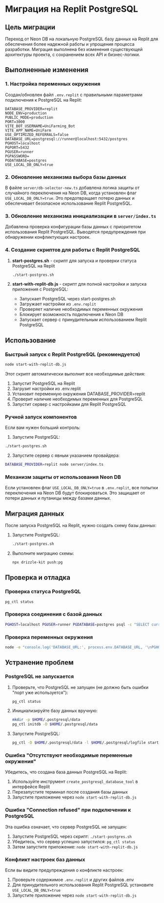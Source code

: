 # Миграция на Replit PostgreSQL

## Цель миграции

Переход от Neon DB на локальную PostgreSQL базу данных на Replit для обеспечения более надежной работы и упрощения процесса разработки. Миграция выполнена без изменения существующей архитектуры проекта, с сохранением всех API и бизнес-логики.

## Выполненные изменения

### 1. Настройка переменных окружения

Создан/обновлен файл `.env.replit` с правильными параметрами подключения к PostgreSQL на Replit:

```
DATABASE_PROVIDER=replit
NODE_ENV=production
PUBLIC_MODE=production
PORT=3000
VITE_BOT_USERNAME=UniFarming_Bot
VITE_APP_NAME=UniFarm
USE_OPTIMIZED_REFERRALS=false
DATABASE_URL=postgresql://runner@localhost:5432/postgres
PGHOST=localhost
PGPORT=5432
PGUSER=runner
PGPASSWORD=
PGDATABASE=postgres
USE_LOCAL_DB_ONLY=true
```

### 2. Обновление механизма выбора базы данных

В файле `server/db-selector-new.ts` добавлена логика защиты от случайного переключения на Neon DB, когда установлен флаг `USE_LOCAL_DB_ONLY=true`. Это предотвращает потерю данных и обеспечивает безопасное использование Replit PostgreSQL.

### 3. Обновление механизма инициализации в `server/index.ts`

Добавлена проверка конфигурации базы данных с приоритетом использования Replit PostgreSQL. Выводятся предупреждения при обнаружении конфликтующих настроек.

### 4. Создание скриптов для работы с Replit PostgreSQL

1. **start-postgres.sh** - скрипт для запуска и проверки статуса PostgreSQL на Replit
   ```bash
   ./start-postgres.sh
   ```

2. **start-with-replit-db.js** - скрипт для полной настройки и запуска приложения с PostgreSQL:
   - Запускает PostgreSQL через start-postgres.sh
   - Загружает настройки из `.env.replit`
   - Проверяет наличие необходимых переменных окружения
   - Блокирует возможность подключения к Neon DB
   - Запускает сервер с принудительным использованием Replit PostgreSQL

## Использование

### Быстрый запуск с Replit PostgreSQL (рекомендуется)

```bash
node start-with-replit-db.js
```

Этот скрипт автоматически выполнит все необходимые действия:
1. Запустит PostgreSQL на Replit
2. Загрузит настройки из .env.replit
3. Установит переменную окружения DATABASE_PROVIDER=replit
4. Проверит наличие необходимых переменных для PostgreSQL
5. Запустит сервер с настройками для Replit PostgreSQL

### Ручной запуск компонентов

Если вам нужен больший контроль:

1. Запустите PostgreSQL:
```bash
./start-postgres.sh
```

2. Запустите сервер с явным указанием провайдера:
```bash
DATABASE_PROVIDER=replit node server/index.ts
```

### Механизм защиты от использования Neon DB

Если установлен флаг `USE_LOCAL_DB_ONLY=true` в `.env.replit`, все попытки переключения на Neon DB будут блокироваться. Это защищает от потери данных и путаницы между базами данных.

## Миграция данных

После запуска PostgreSQL на Replit, нужно создать схему базы данных:

1. Запустите PostgreSQL:
   ```bash
   ./start-postgres.sh
   ```

2. Выполните миграцию схемы:
   ```bash
   npx drizzle-kit push:pg
   ```

## Проверка и отладка

### Проверка статуса PostgreSQL

```bash
pg_ctl status
```

### Проверка соединения с базой данных

```bash
PGHOST=localhost PGUSER=runner PGDATABASE=postgres psql -c "SELECT current_database(), version();"
```

### Проверка переменных окружения

```bash
node -e "console.log('DATABASE_URL:', process.env.DATABASE_URL, '\nPGHOST:', process.env.PGHOST)"
```

## Устранение проблем

### PostgreSQL не запускается 

1. Проверьте, что PostgreSQL не запущен (не должно быть ошибки "порт уже используется"):
   ```bash
   pg_ctl status
   ```

2. Инициализируйте базу данных вручную:
   ```bash
   mkdir -p $HOME/.postgresql/data
   pg_ctl initdb -D $HOME/.postgresql/data
   ```

3. Запустите PostgreSQL:
   ```bash
   pg_ctl -D $HOME/.postgresql/data -l $HOME/.postgresql/logfile start
   ```

### Ошибка "Отсутствуют необходимые переменные окружения"

Убедитесь, что создана база данных PostgreSQL на Replit:
1. Используйте инструмент `create_postgresql_database_tool` в интерфейсе Replit
2. Перезапустите терминал после создания базы данных
3. Запустите приложение через `node start-with-replit-db.js`

### Ошибка "Connection refused" при подключении к PostgreSQL

Эта ошибка означает, что сервер PostgreSQL не запущен:
1. Запустите PostgreSQL через скрипт: `./start-postgres.sh`
2. Убедитесь, что сервер успешно запустился: `pg_ctl status`
3. Затем запустите приложение: `node start-with-replit-db.js`

### Конфликт настроек баз данных

Если вы видите предупреждения о конфликте настроек:
1. Проверьте содержимое `.env.replit` и других файлов .env
2. Для принудительного использования Replit PostgreSQL установите `USE_LOCAL_DB_ONLY=true`
3. Запустите приложение через `node start-with-replit-db.js`
